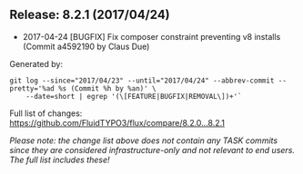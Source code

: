 ## Release: 8.2.1 (2017/04/24)

* 2017-04-24 [BUGFIX] Fix composer constraint preventing v8 installs (Commit a4592190 by Claus Due)

Generated by:

```
git log --since="2017/04/23" --until="2017/04/24" --abbrev-commit --pretty='%ad %s (Commit %h by %an)' \
    --date=short | egrep '(\[FEATURE|BUGFIX|REMOVAL\])+'`
```

Full list of changes: https://github.com/FluidTYPO3/flux/compare/8.2.0...8.2.1

*Please note: the change list above does not contain any TASK commits since they are considered 
infrastructure-only and not relevant to end users. The full list includes these!*

